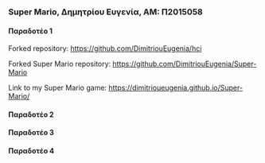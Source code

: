 ### Super Mario, Δημητρίου Ευγενία, ΑΜ: Π2015058

#### Παραδοτέο 1
Forked repository: https://github.com/DimitriouEugenia/hci

Forked Super Mario repository: https://github.com/DimitriouEugenia/Super-Mario

Link to my Super Mario game: https://dimitrioueugenia.github.io/Super-Mario/

#### Παραδοτέο 2

#### Παραδοτέο 3 

#### Παραδοτέο 4
